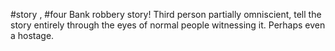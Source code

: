 #story , #four
Bank robbery story! Third person partially omniscient, tell the story entirely through the eyes of normal people witnessing it. Perhaps even a hostage.